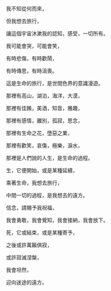 我不知從何而來，

但我想去旅行，

讓這個宇宙沐漱我的認知，感受，一切所有。

我可能會哭，可能會笑，

有時悲傷，有時歡鬧，

有時傳思，有時沮喪。

這是生命的旅行，是世間色界的意識漫遊。

那裡有高山，湖泊，海洋，大漠，

那裡有佳餚，美酒，知音，雅趣，

那裡有感情，離別，孤寂，思念，

那裡有生命之花，墮惡之業，

那裡有歡笑，哀傷，極樂，淚水，

那裡是人們說的人生，是生命的過程。

生，它便開始，或是某種延續，

乘著生命，我想去旅行，

中間一切的過程，是我想去的遠方。

信念，請賜予我祝福，

我會勇敢，我會覺知，我會接納，我會放下。

死，它或結束，或是某種寄予，

之後或許萬籟俱寂，

或許寂滅涅槃，

我會坦然，

迎向迷途的遠方。